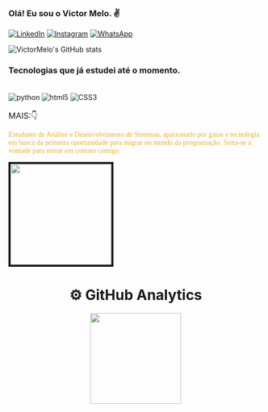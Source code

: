 ### Olá! Eu sou o Victor Melo. ✌

[![LinkedIn](https://img.shields.io/badge/LinkedIn-0077B5?style=for-the-badge&logo=linkedin&logoColor=white)](https://www.linkedin.com/in/victormelodesenvolvedor/)
[![Instagram](https://img.shields.io/badge/Instagram-E4405F?style=for-the-badge&logo=instagram&logoColor=white)](https://www.instagram.com/vettormelo_/)
[![WhatsApp](https://img.shields.io/badge/WhatsApp-25D366?style=for-the-badge&logo=whatsapp&logoColor=white)](https://wa.me/5511955984209)


![VictorMelo's GitHub stats](https://github-readme-stats.vercel.app/api?username=VetorMelo&show_icons=true&theme=merko)

### Tecnologias que já estudei até o momento.

<div style="display: inline_block"><br/>
    <img align="center" alt="python" src="https://img.shields.io/badge/Python-3776AB?style=for-the-badge&logo=python&logoColor=white"/>
    <img align="center" alt="html5" src="https://img.shields.io/badge/HTML5-E34F26?style=for-the-badge&logo=html5&logoColor=white"/>
    <img align="center" alt="CSS3" src="https://img.shields.io/badge/CSS3-1572B6?style=for-the-badge&logo=css3&logoColor=white"/>
</div>

</br>
<font size=3> MAIS:👇</font>

<font face=Calibri color=#eead2d>Estudante de Análise e Desenvolvimento de Sistemas, apaixonado por gatos e tecnologia em busca da primeira oportunidade para migrar no mundo da programação. Sinta-se a vontade para entrar em contato comigo.</font> 

<img border="4px" solid="#eead2d" width="200px" src=https://acegif.com/wp-content/uploads/cat-typing-9.gif>

<div align="center">
  <h1> <b> ⚙️ GitHub Analytics </b> </h1>
  <img height="180em" src="https://github-readme-stats.vercel.app/api/top-langs/?username=VetorMelo&layout=compact&langs_count=7&theme=vision-friendly-dark"/></a>
</div>
